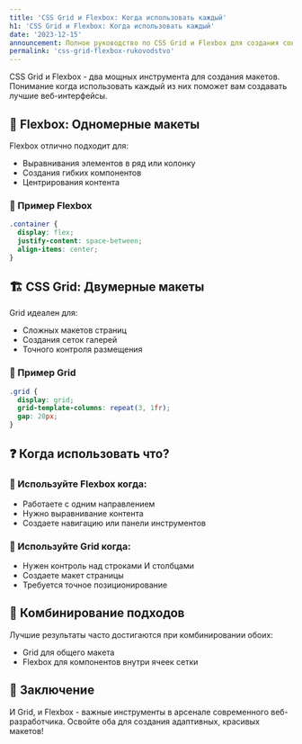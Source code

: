 ```yaml
---
title: 'CSS Grid и Flexbox: Когда использовать каждый'
h1: 'CSS Grid и Flexbox: Когда использовать каждый'
date: '2023-12-15'
announcement: Полное руководство по CSS Grid и Flexbox для создания современных макетов.
permalink: 'css-grid-flexbox-rukovodstvo'
---
```

CSS Grid и Flexbox - два мощных инструмента для создания макетов. Понимание когда использовать каждый из них поможет вам создавать лучшие веб-интерфейсы.
## 🧰 Flexbox: Одномерные макеты

Flexbox отлично подходит для:
- Выравнивания элементов в ряд или колонку
- Создания гибких компонентов
- Центрирования контента

### 🧪 Пример Flexbox
```css
.container {
  display: flex;
  justify-content: space-between;
  align-items: center;
}
```

## 🏗️ CSS Grid: Двумерные макеты

Grid идеален для:
- Сложных макетов страниц
- Создания сеток галерей
- Точного контроля размещения

### 📐 Пример Grid
```css
.grid {
  display: grid;
  grid-template-columns: repeat(3, 1fr);
  gap: 20px;
}
```

## ❓ Когда использовать что?

### 🔄 Используйте Flexbox когда:
- Работаете с одним направлением
- Нужно выравнивание контента
- Создаете навигацию или панели инструментов

### 🧱 Используйте Grid когда:
- Нужен контроль над строками И столбцами
- Создаете макет страницы
- Требуется точное позиционирование

## 🤝 Комбинирование подходов

Лучшие результаты часто достигаются при комбинировании обоих:
- Grid для общего макета
- Flexbox для компонентов внутри ячеек сетки

## 🎯 Заключение

И Grid, и Flexbox - важные инструменты в арсенале современного веб-разработчика. Освойте оба для создания адаптивных, красивых макетов!
